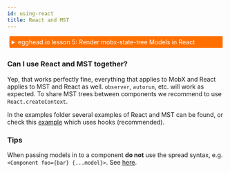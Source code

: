 ```yaml
---
id: using-react
title: React and MST
---
```


<div id="codefund"></div>

<details>
    <summary style="color: white; background:#ff7000;padding:5px;margin:5px;border-radius:2px">egghead.io lesson 5: Render mobx-state-tree Models in React</summary>
    <br>
    <div style="padding:5px;">
        <iframe style="border: none;" width=760 height=427  src="https://egghead.io/lessons/react-render-mobx-state-tree-models-in-react/embed" ></iframe>
    </div>
    <a style="font-style:italic;padding:5px;margin:5px;"  href="https://egghead.io/lessons/react-render-mobx-state-tree-models-in-react">Hosted on egghead.io</a>
</details>

### Can I use React and MST together?

Yep, that works perfectly fine, everything that applies to MobX and React applies to MST and React as well.  `observer`, `autorun`, etc. will work as expected.
To share MST trees between components we recommend to use `React.createContext`.

In the examples folder several examples of React and MST can be found, or check this [example](https://github.com/impulse/react-hooks-mobx-state-tree) which uses hooks (recommended).

### Tips

When passing models in to a component **do not** use the spread syntax, e.g. `<Component foo={bar} {...model}>`. See [here](https://github.com/mobxjs/mobx-state-tree/issues/726).
